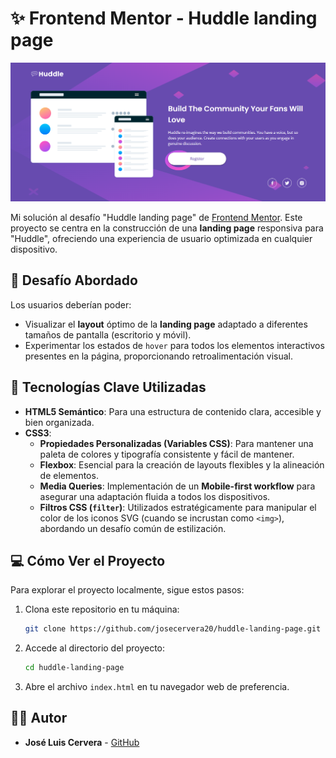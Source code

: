 # ✨ Frontend Mentor - Huddle landing page

![Design preview for the Huddle landing page with single introductory section](./images/desktop-design.png)

Mi solución al desafío "Huddle landing page" de [Frontend Mentor](https://www.frontendmentor.io). Este proyecto se centra en la construcción de una **landing page** responsiva para "Huddle", ofreciendo una experiencia de usuario optimizada en cualquier dispositivo.

## 🎯 Desafío Abordado

Los usuarios deberían poder:

- Visualizar el **layout** óptimo de la **landing page** adaptado a diferentes tamaños de pantalla (escritorio y móvil).
- Experimentar los estados de `hover` para todos los elementos interactivos presentes en la página, proporcionando retroalimentación visual.

## 🚀 Tecnologías Clave Utilizadas

- **HTML5 Semántico**: Para una estructura de contenido clara, accesible y bien organizada.
- **CSS3**:
  - **Propiedades Personalizadas (Variables CSS)**: Para mantener una paleta de colores y tipografía consistente y fácil de mantener.
  - **Flexbox**: Esencial para la creación de layouts flexibles y la alineación de elementos.
  - **Media Queries**: Implementación de un **Mobile-first workflow** para asegurar una adaptación fluida a todos los dispositivos.
  - **Filtros CSS (`filter`)**: Utilizados estratégicamente para manipular el color de los iconos SVG (cuando se incrustan como `<img>`), abordando un desafío común de estilización.

## 💻 Cómo Ver el Proyecto

Para explorar el proyecto localmente, sigue estos pasos:

1.  Clona este repositorio en tu máquina:
    ```sh
    git clone https://github.com/josecervera20/huddle-landing-page.git
    ```
2.  Accede al directorio del proyecto:
    ```sh
    cd huddle-landing-page
    ```
3.  Abre el archivo `index.html` en tu navegador web de preferencia.

## 🧑‍💻 Autor

- **José Luis Cervera** - [GitHub](https://github.com/josecervera20)
